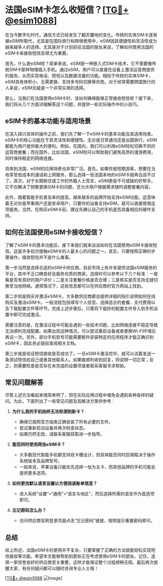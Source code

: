 # 法国eSIM卡怎么收短信？[[TG💪+ @esim1088](https://t.me/s/esim1088)]

在当今数字化时代，通信方式已经发生了翻天覆地的变化。传统的实体SIM卡逐渐被eSIM所取代，尤其是在国际旅行和跨境使用中，eSIM因其便捷性和灵活性成为越来越多人的选择。尤其是对于计划前往法国的朋友来说，了解如何使用法国的eSIM卡来接收短信显得尤为重要。

首先，什么是eSIM呢？简单来说，eSIM是一种嵌入式SIM卡技术，它不需要像传统SIM卡那样物理插入手机。通过eSIM，用户可以直接在设备上激活运营商提供的服务，从而实现电话、短信以及数据流量的功能。相较于传统的实体SIM卡，eSIM具有体积小、无需更换、支持多号码切换等优势。对于经常需要跨国旅行的人来说，eSIM无疑是一个非常实用的选择。

那么，当我们在法国使用eSIM卡时，该如何确保能够正常接收短信呢？接下来，我们将从几个方面详细解答这个问题，并提供一些实际操作中的小技巧。

## eSIM卡的基本功能与适用场景

在深入探讨具体的操作之前，我们先了解一下eSIM卡的基本功能及其适用场景。eSIM卡的核心功能在于其灵活性和便捷性。无论是日常通讯还是出国旅行，eSIM都能为用户提供极大的便利。例如，在国内，我们可以利用eSIM轻松切换不同的运营商套餐；而在国外，比如法国，eSIM则可以帮助我们避免高昂的漫游费用，同时保持稳定的网络连接。

具体到法国，eSIM的应用场景也非常广泛。首先，如果你是短期游客，想要在当地享受低成本的通话和上网服务，那么选择一张法国本地的eSIM卡就再合适不过了。其次，对于长期居住或工作的外籍人士而言，eSIM更是不可或缺的好帮手。它不仅解决了频繁更换SIM卡的问题，还允许用户根据需求随时调整套餐内容。

此外，随着智能手机普及率的提高，越来越多的品牌开始支持eSIM功能。这意味着无论你是苹果用户还是安卓用户，只要你的设备支持eSIM，就可以直接使用这项服务。当然，在购买eSIM卡前，建议先确认自己的手机是否具备相应的硬件支持。

## 如何在法国使用eSIM卡接收短信？

了解了eSIM卡的基本功能后，接下来我们就来谈谈如何在法国使用eSIM卡接收短信。这是许多初次接触eSIM卡的人最关心的问题之一。其实，只要按照正确的步骤操作，接收短信并不是什么难事。

第一步当然是选择合适的eSIM卡供应商。目前市场上有许多提供法国eSIM服务的平台，其中不乏口碑良好且服务优质的商家。选择时可以参考以下几个标准：一是看是否有良好的用户评价；二是关注套餐价格是否合理；三是核实是否支持无缝切换至当地网络。通常情况下，这些信息都可以在供应商的官方网站上找到。

第二步则是购买并激活eSIM卡。大多数供应商都会提供详细的指引说明如何在线购买及激活eSIM卡。一般流程包括填写个人信息、选择适合的套餐、支付费用以及下载配置文件等环节。完成上述步骤后，只需将下载好的配置文件导入到手机设置中即可完成激活。

需要注意的是，在激活过程中可能会遇到一些技术问题，比如网络连接不稳定导致无法顺利完成配置。如果出现这种情况，可以尝试重启设备或者更换Wi-Fi环境后再试一次。另外，部分手机型号可能需要额外安装特定的应用程序才能正确识别eSIM卡，因此务必提前查阅相关文档。

第三步就是验证短信接收是否成功了。一旦eSIM卡激活完毕，就可以试着发送一条测试短信给自己或者其他联系人。如果能顺利收到回复，则说明一切正常；反之，则需要检查是否存在未完成的设置项或者联系客服寻求帮助。

## 常见问题解答

尽管上述方法看起来很简单明了，但在实际应用过程中难免会遇到各种各样的疑问。为此，下面列出了一些常见问题及其解决方案供参考：

1. **为什么我的手机始终无法检测到新卡？**
   - 确保已按照官方指南正确安装了所有必要的文件。
   - 尝试重新启动设备并再次检查状态。
   - 如果仍然无效，请联系客服获取进一步指导。

2. **能否同时使用两张eSIM卡？**
   - 大多数现代智能手机都支持双卡槽设计，但具体能否同时启用取决于操作系统版本及品牌型号。
   - 一般来说，苹果设备只能优先选择一张为主卡，而其他品牌的手机可能会提供更多选项。

3. **如何更改默认语言设置以方便阅读账单信息？**
   - 进入系统“设置”>“通用”>“语言与地区”，然后选择所需的语言作为首选项即可。

4. **忘记密码怎么办？**
   - 访问供应商官网登录页面点击“忘记密码”链接，按照提示重置密码即可。

## 总结

综上所述，法国eSIM卡的使用并不复杂，只要掌握了正确的方法就能轻松实现短信接收等功能。希望本文能够帮助到那些正在考虑使用eSIM卡的朋友。记住，选择一家信誉良好的供应商至关重要，这样才能保证整个过程顺畅无阻。最后再次提醒大家，有任何疑问都可以随时咨询专业人士哦！

[[TG💪+ @esim1088](https://t.me/s/esim1088) ![Image](https://i.postimg.cc/4NQfJmqS/Snipaste-2025-05-13-00-14-12.png)]
